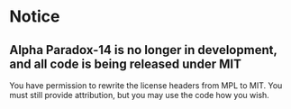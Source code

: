 # Notice
## Alpha Paradox-14 is no longer in development, and all code is being released under MIT
You have permission to rewrite the license headers from MPL to MIT. You must still provide attribution, but you may use the code how you wish.
